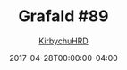 ---
title: "Grafald #89"
type: "image"
date: 2017-04-28T00:00:00-04:00
draft: false
categories:
- blog
- projects
- grafald
image_path: "../img/2017/89.png"
alt_text: ""
is_subpage: true
author: "[KirbychuHRD](https://cohost.org/KirbychuHRD)"
---